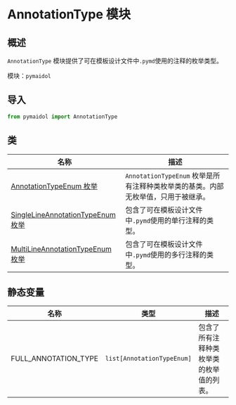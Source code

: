 # AnnotationType 模块

## 概述

`AnnotationType` 模块提供了可在模板设计文件中`.pymd`使用的注释的枚举类型。

模块：`pymaidol`

## 导入

```python
from pymaidol import AnnotationType
```

## 类

名称 | 描述
--- | ---
[AnnotationTypeEnum 枚举](AnnotationTypeEnum枚举.md) | `AnnotationTypeEnum` 枚举是所有注释种类枚举类的基类。内部无枚举值，只用于被继承。
[SingleLineAnnotationTypeEnum 枚举](SingleLineAnnotationTypeEnum枚举.md) | 包含了可在模板设计文件中`.pymd`使用的单行注释的类型。
[MultiLineAnnotationTypeEnum 枚举](MultiLineAnnotationTypeEnum枚举.md) | 包含了可在模板设计文件中`.pymd`使用的多行注释的类型。

## 静态变量

名称 | 类型 | 描述
--- | --- | ---
FULL_ANNOTATION_TYPE | `list[AnnotationTypeEnum]` | 包含了所有注释种类枚举类的枚举值的列表。
